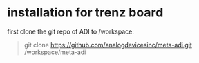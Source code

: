 # installation for trenz board

first clone the git repo of ADI to /workspace:

> git clone https://github.com/analogdevicesinc/meta-adi.git /workspace/meta-adi
